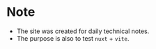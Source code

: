 # Note

- The site was created for daily technical notes.
- The purpose is also to test `nuxt` + `vite`.
